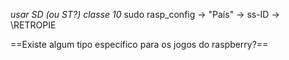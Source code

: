  *usar SD (ou ST?) classe 10*
sudo rasp_config -> "País" -> ss-ID -> \\RETROPIE 

==Existe algum tipo específico para os jogos do raspberry?==

